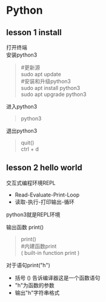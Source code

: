 # Python

## lesson 1 install

打开终端  
安装python3
> #更新源  
> sudo apt update  
> #安装和升级python3  
> sudo apt install python3  
> sudo apt upgrade python3

进入python3
> python3

退出python3
> quit()  
> ctrl + d  

## lesson 2 hello world

交互式编程环境REPL  

- Read-Evaluate-Print-Loop  
- 读取-执行-打印输出-循环  

python3就是REPL环境  

输出函数 print()
> print()  
> #内建函数print  
> ( built-in function print )  

对于语句print("h")  

- 括号 () 告诉编译器这是一个函数语句
- "h"为函数的参数  
- 输出"h"字符串格式
